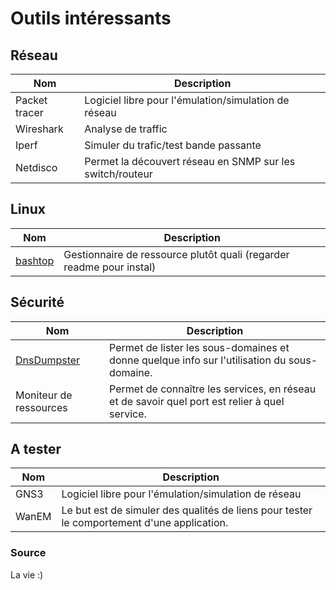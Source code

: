 # Outils intéressants


## Réseau

| Nom  | Description                                          |
| ---- | ---------------------------------------------------- |
| Packet tracer | Logiciel libre pour l'émulation/simulation de réseau |
| Wireshark | Analyse de traffic  |
| Iperf | Simuler du trafic/test bande passante                                                      |
| Netdisco | Permet la découvert réseau en SNMP sur les switch/routeur |



## Linux

| Nom  | Description                                          |
| ---- | ---------------------------------------------------- |
| [bashtop](https://github.com/aristocratos/bashtop) | Gestionnaire de ressource plutôt quali (regarder readme pour instal) |

## Sécurité

| Nom   | Description                                                                                |
| ----- | ------------------------------------------------------------------------------------------ |
| [DnsDumpster](https://dnsdumpster.com/) | Permet de lister les sous-domaines et donne quelque info sur l'utilisation du sous-domaine. |
| Moniteur de ressources | Permet de connaître les services, en réseau et de savoir quel port est relier à quel service. |

## A tester

| Nom  | Description                                          |
| ---- | ---------------------------------------------------- |
| GNS3 | Logiciel libre pour l'émulation/simulation de réseau |
| WanEM | Le but est de simuler des qualités de liens pour tester le comportement d'une application. |

### Source

La vie :)